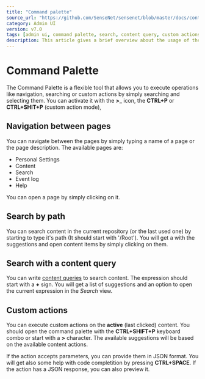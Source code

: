 ```yaml
---
title: "Command palette"
source_url: "https://github.com/SenseNet/sensenet/blob/master/docs/content-naming.md"
category: Admin UI
version: v7.0
tags: [admin ui, command palette, search, content query, custom actions, odata, action, function]
description: This article gives a brief overview about the usage of the Command Palette on the Admin UI.
---
```


# Command Palette

The Command Palette is a flexible tool that allows you to execute operations like navigation, searching or custom actions by simply searching and selecting them. You can activate it with the **>\_** icon, the **CTRL+P** or **CTRL+SHIT+P** (custom action mode),

## Navigation between pages

You can navigate between the pages by simply typing a name of a page or the page description. The available pages are:

- Personal Settings
- Content
- Search
- Event log
- Help

You can open a page by simply clicking on it.

## Search by path

You can search content in the current repository (or the last used one) by starting to type it's path (It should start with '/Root'). You will get a with the suggestions and open content items by simply clicking on them.

## Search with a content query

You can write [content queries](https://community.sensenet.com/docs/content-query/) to search content. The expression should start with a **+** sign. You will get a list of suggestions and an option to open the current expression in the _Search_ view.

## Custom actions

You can execute custom actions on the **active** (last clicked) content. You should open the command palette with the **CTRL+SHIFT+P** keyboard combo or start with a **>** character. The available suggestions will be based on the available content actions.

If the action accepts parameters, you can provide them in JSON format. You will get also some help with code completition by pressing **CTRL+SPACE**. If the action has a JSON response, you can also preview it.
